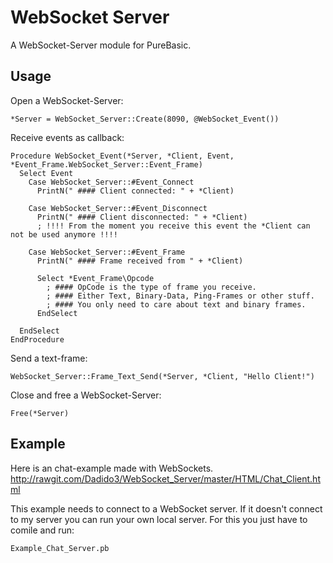 # WebSocket Server
A WebSocket-Server module for PureBasic.

## Usage
Open a WebSocket-Server:
```
*Server = WebSocket_Server::Create(8090, @WebSocket_Event())
```

Receive events as callback:
```
Procedure WebSocket_Event(*Server, *Client, Event, *Event_Frame.WebSocket_Server::Event_Frame)
  Select Event
    Case WebSocket_Server::#Event_Connect
      PrintN(" #### Client connected: " + *Client)
      
    Case WebSocket_Server::#Event_Disconnect
      PrintN(" #### Client disconnected: " + *Client)
      ; !!!! From the moment you receive this event the *Client can not be used anymore !!!!
      
    Case WebSocket_Server::#Event_Frame
      PrintN(" #### Frame received from " + *Client)
      
      Select *Event_Frame\Opcode
        ; #### OpCode is the type of frame you receive.
        ; #### Either Text, Binary-Data, Ping-Frames or other stuff.
        ; #### You only need to care about text and binary frames.
      EndSelect
      
  EndSelect
EndProcedure
```

Send a text-frame:
```
WebSocket_Server::Frame_Text_Send(*Server, *Client, "Hello Client!")
```

Close and free a WebSocket-Server:
```
Free(*Server)
```

## Example
Here is an chat-example made with WebSockets.
http://rawgit.com/Dadido3/WebSocket_Server/master/HTML/Chat_Client.html

This example needs to connect to a WebSocket server.
If it doesn't connect to my server you can run your own local server.
For this you just have to comile and run:
```
Example_Chat_Server.pb
```
